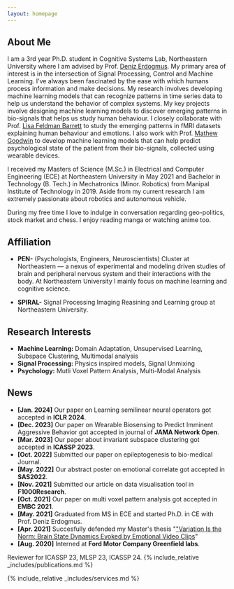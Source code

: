 ```yaml
---
layout: homepage
---
```


## About Me

I am a 3rd year Ph.D. student in Cognitive Systems Lab, Northeastern University where I am advised by Prof. <a href = "https://web.northeastern.edu/deniz/">Deniz Erdogmus</a>. My primary area of interest is in the intersection of Signal Processing, Control and Machine Learning. I’ve always been fascinated by the ease with which humans process information and make decisions.
My research involves developing machine learning models that can recognize patterns in time series data to help us understand the behavior of complex systems. My key projects involve designing machine learning models to discover emerging patterns in bio-signals that helps us study human behaviour.
I closely collaborate with Prof. <a href = "https://cos.northeastern.edu/people/lisa-barrett/">Lisa Feldman Barrett</a> to study the emerging patterns in fMRI datasets explaining human behaviour and emotions. I also work with Prof. <a href = "https://www.khoury.northeastern.edu/people/matthew-goodwin/">Mathew Goodwin</a> to develop machine learning models that can help predict psychological state of the patient from their bio-signals, collected using wearable devices. 

I received my Masters of Science (M.Sc.) in Electrical and Computer Engineering (ECE) at Northeastern University in May 2021 and Bachelor in Technology (B. Tech.) in Mechatronics (Minor. Robotics) from Manipal Institute of Technology in 2019. Aside from my current research I am extremely passionate about robotics and autonomous vehicle.

During my free time I love to indulge in conversation regarding geo-politics, stock market and chess. I enjoy reading manga or watching anime too.

## Affiliation
- **PEN-**  (Psychologists, Engineers, Neuroscientists) Cluster at Northeastern — a nexus of experimental and modeling driven studies of brain and peripheral nervous system and their interactions with the body. At Northeastern University I mainly focus on machine learning and cognitive science.
  
- **SPIRAL-** Signal Processing Imaging Reasining and Learning group at Northeastern University.

## Research Interests
 
- **Machine Learning:** Domain Adaptation, Unsupervised Learning, Subspace Clustering, Multimodal analysis
- **Signal Processing:** Physics inspired models, Signal Unmixing
- **Psychology:** Mutli Voxel Pattern Analysis, Multi-Modal Analysis

## News
- **[Jan. 2024]** Our paper on Learning semilinear neural operators got accepted in **ICLR 2024**.
- **[Dec. 2023]** Our paper on Wearable Biosensing to Predict Imminent Aggressive Behavior got accepted in journal of **JAMA Network Open**.
- **[Mar. 2023]** Our paper about invariant subspace clustering got accepted in **ICASSP 2023**.
- **[Oct. 2022]** Submitted our paper on epileptogenesis to bio-medical Journal. 
- **[May. 2022]** Our abstract poster on emotional correlate got accepted in **SAS2022**.
- **[Nov. 2021]** Submitted our article on data visualisation tool in **F1000Research**. 
- **[Oct. 2021]** Our paper on multi voxel pattern analysis got accepted in **EMBC 2021**.
- **[May. 2021]** Graduated from MS in ECE and started Ph.D. in CE with Prof. Deniz Erdogmus.
- **[Apr. 2021]** Succesfully defended my Master's thesis "<a href = "https://www.khoury.northeastern.edu/people/matthew-goodwin/">"Variation Is the Norm: Brain State Dynamics Evoked by Emotional Video Clips</a>"
- **[Aug. 2020]** Interned at <strong>Ford Motor Company Greenfield labs</strong>.  


Reviewer for ICASSP 23, MLSP 23, ICASSP 24.
{% include_relative _includes/publications.md %}

{% include_relative _includes/services.md %}
